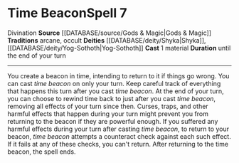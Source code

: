 ﻿---
actions: '[one-action]'
area: null
bloodline: null
component:
- Material
cost: null
deity:
- '[[DATABASE/deity/Shyka|Shyka]]'
- '[[DATABASE/deity/Yog-Sothoth|Yog-Sothoth]]'
domain: null
duration: until the end of your turn
element: null
heighten: null
heighten_level: '7'
id: '592'
lesson: null
level: '7'
mystery: null
name: Time Beacon
patron_theme: null
range: null
rarity: Common
requirement: null
rus_type_level: null
saving_throw: null
school: Divination
source: '[[DATABASE/source/Gods & Magic|Gods & Magic]]'
target: null
tradition:
- Arcane
- Occult
trait:
- '[[DATABASE/trait/Divination|Divination]]'
trigger: null
type: Spell

---
# Time Beacon<span class="item-type">Spell 7</span>

<span class="item-trait">Divination</span>
**Source** [[DATABASE/source/Gods & Magic|Gods & Magic]] 
**Traditions** arcane, occult
**Deities** [[DATABASE/deity/Shyka|Shyka]], [[DATABASE/deity/Yog-Sothoth|Yog-Sothoth]]
**Cast** <span class="action-icon">1</span> material
**Duration** until the end of your turn

---
You create a beacon in time, intending to return to it if things go wrong. You can cast _time beacon_ on only your turn. Keep careful track of everything that happens this turn after you cast _time beacon_. At the end of your turn, you can choose to rewind time back to just after you cast _time beacon_, removing all effects of your turn since then. Curses, traps, and other harmful effects that happen during your turn might prevent you from returning to the beacon if they are powerful enough. If you suffered any harmful effects during your turn after casting _time beacon_, to return to your beacon, _time beacon_ attempts a counteract check against each such effect. If it fails at any of these checks, you can't return. After returning to the time beacon, the spell ends.
